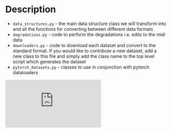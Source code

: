 # Description

* `data_structures.py`  - the main data structure class we will transform into
                          and all the functions for converting between
                          different data formats
* `degradations.py`     - code to perform the degradations i.e. edits to the
                          midi data
* `downloaders.py`      - code to download each dataset and convert to the
                          standard format. If you would like to contribute a
                          new dataset, add a new class to this file and simply
                          add the class name to the top level script which
                          generates the dataset
* `pytorch_datasets.py` - classes to use in conjunction with pytorch
                          dataloaders


![package schematic](https://www.dropbox.com/s/mivwngxrmqpnbnd/ACME.pdf?dl=0)
